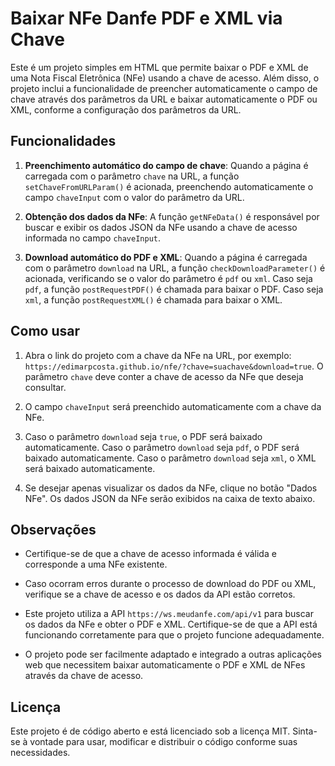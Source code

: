 # Baixar NFe Danfe PDF e XML via Chave

Este é um projeto simples em HTML que permite baixar o PDF e XML de uma Nota Fiscal Eletrônica (NFe) usando a chave de acesso. Além disso, o projeto inclui a funcionalidade de preencher automaticamente o campo de chave através dos parâmetros da URL e baixar automaticamente o PDF ou XML, conforme a configuração dos parâmetros da URL.

## Funcionalidades

1. **Preenchimento automático do campo de chave**: Quando a página é carregada com o parâmetro `chave` na URL, a função `setChaveFromURLParam()` é acionada, preenchendo automaticamente o campo `chaveInput` com o valor do parâmetro da URL.

2. **Obtenção dos dados da NFe**: A função `getNFeData()` é responsável por buscar e exibir os dados JSON da NFe usando a chave de acesso informada no campo `chaveInput`.

3. **Download automático do PDF e XML**: Quando a página é carregada com o parâmetro `download` na URL, a função `checkDownloadParameter()` é acionada, verificando se o valor do parâmetro é `pdf` ou `xml`. Caso seja `pdf`, a função `postRequestPDF()` é chamada para baixar o PDF. Caso seja `xml`, a função `postRequestXML()` é chamada para baixar o XML.

## Como usar

1. Abra o link do projeto com a chave da NFe na URL, por exemplo: `https://edimarpcosta.github.io/nfe/?chave=suachave&download=true`. O parâmetro `chave` deve conter a chave de acesso da NFe que deseja consultar.

2. O campo `chaveInput` será preenchido automaticamente com a chave da NFe.

3. Caso o parâmetro `download` seja `true`, o PDF será baixado automaticamente. Caso o parâmetro `download` seja `pdf`, o PDF será baixado automaticamente. Caso o parâmetro `download` seja `xml`, o XML será baixado automaticamente.

4. Se desejar apenas visualizar os dados da NFe, clique no botão "Dados NFe". Os dados JSON da NFe serão exibidos na caixa de texto abaixo.

## Observações

- Certifique-se de que a chave de acesso informada é válida e corresponde a uma NFe existente.

- Caso ocorram erros durante o processo de download do PDF ou XML, verifique se a chave de acesso e os dados da API estão corretos.

- Este projeto utiliza a API `https://ws.meudanfe.com/api/v1` para buscar os dados da NFe e obter o PDF e XML. Certifique-se de que a API está funcionando corretamente para que o projeto funcione adequadamente.

- O projeto pode ser facilmente adaptado e integrado a outras aplicações web que necessitem baixar automaticamente o PDF e XML de NFes através da chave de acesso.

## Licença

Este projeto é de código aberto e está licenciado sob a licença MIT. Sinta-se à vontade para usar, modificar e distribuir o código conforme suas necessidades.
